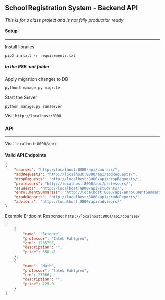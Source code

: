 ## School Registration System - Backend API

*This is for a class project and is not fully production ready*

#### Setup 
---

Install libraries

```
pip3 install -r requirements.txt
```

##### In the RSB root folder

Apply migration changes to DB

```python
python3 manage.py migrate
```


Start the Server

```python
python manage.py runserver
```

Visit `http://localhost:8000`

### API
---
Visit  `localhost:8000/api/`

#### Valid API Endpoints

```json
{
    "courses": "http://localhost:8000/api/courses/",
    "addRequests": "http://localhost:8000/api/addRequests/",
    "dropRequests": "http://localhost:8000/api/dropRequests/",
    "professors": "http://localhost:8000/api/professors/",
    "students": "http://localhost:8000/api/students/",
    "enrollmentSummaries": "http://localhost:8000/api/enrollmentSummaries/",
    "gradeReports": "http://localhost:8000/api/gradeReports/",
    "advisors": "http://localhost:8000/api/advisors/"
}
```

Example Endpoint Response: `http://localhost:8000/api/courses/`

```json
[
    {
        "name": "Science",
        "professor": "Caleb Fahlgren",
        "crn": 1235755,
        "description": "",
        "price": 350.49
    },
    {
        "name": "Math",
        "professor": "Caleb Fahlgren",
        "crn": 23666,
        "description": "",
        "price": 225.0
    }
]
```